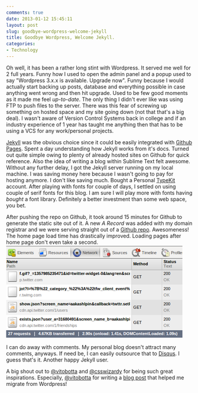 ```yaml
---
comments: true
date: 2013-01-12 15:45:11
layout: post
slug: goodbye-wordpress-welcome-jekyll
title: Goodbye Wordpress, Welcome Jekyll.
categories:
- Technology
---
```


Oh well, it has been a rather long stint with Wordpress. It served me well for 2 full years.  Funny how I used to open the admin panel and a popup used to say "Wordpress 3.x.x is available. Upgrade now". Funny because I would actually start backing up posts, database and everything possible in case anything went wrong and then hit upgrade. Used to be few good moments as it made me feel _up-to-date_. The only thing I didn't ever like was using FTP to push files to the server. There was this fear of screwing up something on hosted space and my site going down (not that that's a big deal). I wasn't aware of Version Control Systems back in college and if an industry experience of 1 year has taught me anything then that has to be using a VCS for any work/personal projects.

[Jekyll](http://jekyllrb.com "Jekyll") was the obvious choice since it could be easily integrated with [Github Pages](http://pages.github.com/ "Github Pages"). Spent a day understanding how Jekyll works from it's docs. Turned out quite simple owing to plenty of already hosted sites on Github for quick reference. Also the idea of writing a blog within Sublime Text felt awesome. Without any further delay, I got the Jekyll server running on my local machine. I was saving money here because I wasn't going to pay for hosting anymore. I don't like saving much. Bought a Personal [TypeKit](http://typekit.com "TypeKit") account. After playing with fonts for couple of days, I settled on using couple of serif fonts for this blog. I am sure I will play more with fonts having _bought_ a font library. Definitely a better investment than some web space, you bet.

After pushing the repo on Github, it took around 15 minutes for Github to generate the static site out of it. A new _A Record_ was added with my domain registrar and we were serving straight out of a [Github repo](https://github.com/aakashlpin/aakashlpin.github.com). Awesomeness! The home page load time has drastically improved. Loading pages after home page don't even take a second. ![Network tab from Chrome Inspector](/images/posts/networktab.png)

I can do away with comments.  My personal blog doesn't attract many comments, anyways. If need be, I can easily outsource that to [Disqus](http://disqus.com/ "Disqus comment framework"). I guess that's it. Another happy Jekyll user.

A big shout out to [@vitobotta](https://twitter.com/vitobotta "Twitter profile Vito Botta") and [@csswizardy](https://twitter.com/csswizardry "Twitter profile of Harry Roberts") for being such great inspirations. Especially, [@vitobotta](https://twitter.com/vitobotta "Twitter profile Vito Botta") for writing a [blog post](http://vitobotta.com/how-to-migrate-from-wordpress-to-jekyll/) that helped me migrate from Wordpress!